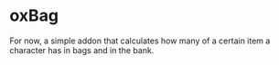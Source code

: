 # oxBag

For now, a simple addon that calculates how many of a certain item a character has in bags and in the bank.

